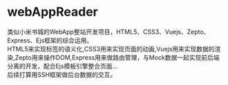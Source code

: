 # webAppReader
  类似小米书城的WebApp整站开发项目，HTML5、CSS3、Vuejs、Zepto、Express、Ejs框架的综合运用。  
  HTML5来实现标签的语义化,CSS3用来实现页面的动画,Vuejs用来实现数据的渲染,Zepto用来操作DOM,Express用来做路由管理，与Mock数据一起实现前后端分离的开发，配合Ejs模板引擎整合页面... <br/>
  后续打算用SSH框架做后台数据的交互。
